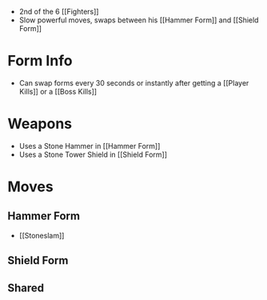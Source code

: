 - 2nd of the 6 [[Fighters]]
- Slow powerful moves, swaps between his [[Hammer Form]] and [[Shield Form]]

# Form Info
- Can swap forms every 30 seconds or instantly after getting a [[Player Kills]] or a [[Boss Kills]]

# Weapons
- Uses a Stone Hammer in [[Hammer Form]]
- Uses a Stone Tower Shield in [[Shield Form]]

# Moves
## Hammer Form
- [[Stoneslam]]

## Shield Form

## Shared
